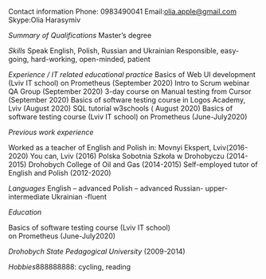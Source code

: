 Contact information
Phone: 0983490041
Email:olia.apple@gmail.com
Skype:Olia Harasymiv


*Summary of Qualifications*
Master’s degree

*Skills*
Speak English, Polish, Russian and Ukrainian
Responsible, easy-going, hard-working, open-minded, patient


*Experience / IT related educational practice*
Basics of Web UI development (Lviv IT school) on Prometheus (September 2020)
Intro to Scrum webinar QA Group (September 2020)
3-day course on Manual testing from Cursor (September 2020)
Basics of software testing course in Logos Academy, Lviv (August 2020)
SQL tutorial w3schools ( August 2020)
Basics of software testing course (Lviv IT school) on Prometheus (June-July2020)


*Previous work experience*

Worked as a teacher of English and Polish in:
Movnyi Ekspert, Lviv(2016-2020)
You can, Lviv (2016)
Polska Sobotnia Szkoła w Drohobyczu (2014-2015)
Drohobych College of Oil and Gas (2014-2015)
Self-employed tutor of English and Polish (2012-2020)

*Languages*
English – advanced
Polish – advanced
Russian- upper-intermediate
Ukrainian -fluent

*Education*

Basics of software testing course (Lviv IT school)  
on Prometheus (June-July2020)



*Drohobych State Pedagogical University*
(2009-2014)

*Hobbies*888888888:
cycling, reading

